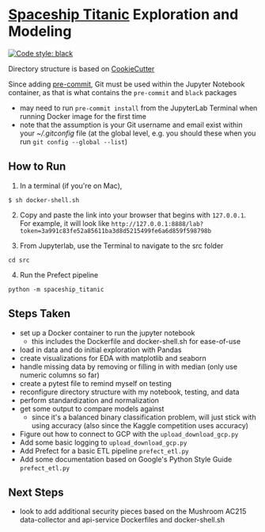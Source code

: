 # [Spaceship Titanic](https://www.kaggle.com/competitions/spaceship-titanic/overview) Exploration and Modeling

[![Code style: black](https://img.shields.io/badge/code%20style-black-000000.svg)](https://github.com/psf/black)

Directory structure is based on [CookieCutter](https://drivendata.github.io/cookiecutter-data-science/)

Since adding [pre-commit](https://pre-commit.com/), Git must be used within the Jupyter Notebook container, as that is what contains the `pre-commit` and `black` packages
* may need to run `pre-commit install` from the JupyterLab Terminal when running Docker image for the first time
* note that the assumption is your Git username and email exist within your *~/.gitconfig* file (at the global level, e.g. you should these when you run `git config --global --list`)

## How to Run

1. In a terminal (if you're on Mac),

```
$ sh docker-shell.sh
```

2. Copy and paste the link into your browser that begins with `127.0.0.1`. For example, it will look like `http://127.0.0.1:8888/lab?token=3a991c83fe52a85611ba3d8d5215499fe6a6d859f598798b`

3. From Jupyterlab, use the Terminal to navigate to the src folder

```
cd src
```

4. Run the Prefect pipeline

```
python -m spaceship_titanic
```

## Steps Taken

* set up a Docker container to run the jupyter notebook
	* this includes the Dockerfile and docker-shell.sh for ease-of-use
* load in data and do initial exploration with Pandas
* create visualizations for EDA with matplotlib and seaborn
* handle missing data by removing or filling in with median (only use numeric columns so far)
* create a pytest file to remind myself on testing
* reconfigure directory structure with my notebook, testing, and data
* perform standardization and normalization
* get some output to compare models against
	* since it's a balanced binary classification problem, will just stick with using accuracy (also since the Kaggle competition uses accuracy)
* Figure out how to connect to GCP with the `upload_download_gcp.py`
* Add some basic logging to `upload_download_gcp.py`
* Add Prefect for a basic ETL pipeline `prefect_etl.py`
* Add some documentation based on Google's Python Style Guide `prefect_etl.py`

## Next Steps
* look to add additional security pieces based on the Mushroom AC215 data-collector and api-service Dockerfiles and docker-shell.sh
